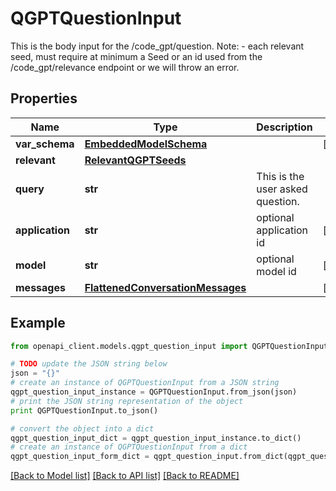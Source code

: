 # QGPTQuestionInput

This is the body input for the /code_gpt/question.  Note: - each relevant seed, must require at minimum a Seed or an id used from the /code_gpt/relevance endpoint or we will throw an error.

## Properties
Name | Type | Description | Notes
------------ | ------------- | ------------- | -------------
**var_schema** | [**EmbeddedModelSchema**](EmbeddedModelSchema.md) |  | [optional] 
**relevant** | [**RelevantQGPTSeeds**](RelevantQGPTSeeds.md) |  | 
**query** | **str** | This is the user asked question. | 
**application** | **str** | optional application id | [optional] 
**model** | **str** | optional model id | [optional] 
**messages** | [**FlattenedConversationMessages**](FlattenedConversationMessages.md) |  | [optional] 

## Example

```python
from openapi_client.models.qgpt_question_input import QGPTQuestionInput

# TODO update the JSON string below
json = "{}"
# create an instance of QGPTQuestionInput from a JSON string
qgpt_question_input_instance = QGPTQuestionInput.from_json(json)
# print the JSON string representation of the object
print QGPTQuestionInput.to_json()

# convert the object into a dict
qgpt_question_input_dict = qgpt_question_input_instance.to_dict()
# create an instance of QGPTQuestionInput from a dict
qgpt_question_input_form_dict = qgpt_question_input.from_dict(qgpt_question_input_dict)
```
[[Back to Model list]](../README.md#documentation-for-models) [[Back to API list]](../README.md#documentation-for-api-endpoints) [[Back to README]](../README.md)


